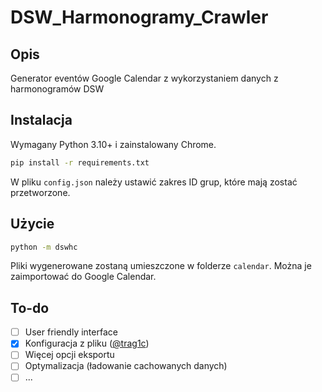 # DSW_Harmonogramy_Crawler

## Opis

Generator eventów Google Calendar z wykorzystaniem danych z harmonogramów DSW

## Instalacja

Wymagany Python 3.10+ i zainstalowany Chrome.

```bash
pip install -r requirements.txt
```

W pliku `config.json` należy ustawić zakres ID grup, które mają zostać przetworzone.

## Użycie

```bash
python -m dswhc
```

Pliki wygenerowane zostaną umieszczone w folderze `calendar`.
Można je zaimportować do Google Calendar.

## To-do

- [ ] User friendly interface
- [x] Konfiguracja z pliku ([@trag1c](https://github.com/trag1c))
- [ ] Więcej opcji eksportu
- [ ] Optymalizacja (ładowanie cachowanych danych)
- [ ] ...
